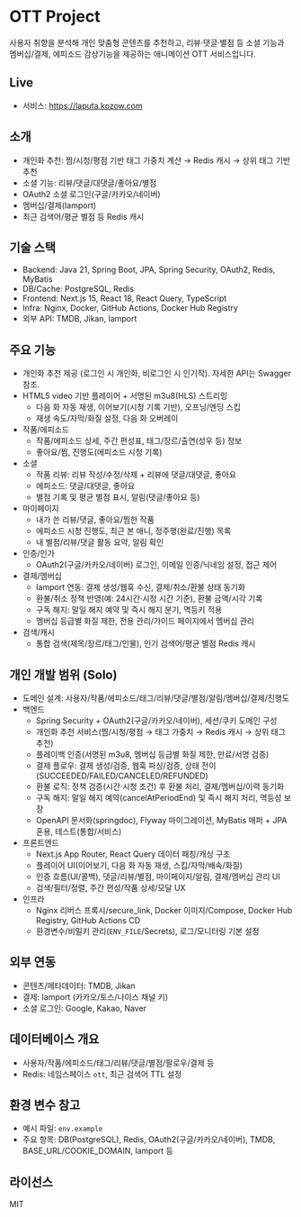 # OTT Project

사용자 취향을 분석해 개인 맞춤형 콘텐츠를 추천하고,
리뷰·댓글·별점 등 소셜 기능과 멤버십/결제, 에피소드 감상기능을 
제공하는 애니메이션 OTT 서비스입니다. 

## Live
- 서비스: https://laputa.kozow.com

## 소개
- 개인화 추천: 찜/시청/평점 기반 태그 가중치 계산 → Redis 캐시 → 상위 태그 기반 추천
- 소셜 기능: 리뷰/댓글/대댓글/좋아요/별점
- OAuth2 소셜 로그인(구글/카카오/네이버)
- 멤버십/결제(Iamport)
- 최근 검색어/평균 별점 등 Redis 캐시

## 기술 스택
- Backend: Java 21, Spring Boot, JPA, Spring Security, OAuth2, Redis, MyBatis
- DB/Cache: PostgreSQL, Redis
- Frontend: Next.js 15, React 18, React Query, TypeScript
- Infra: Nginx, Docker, GitHub Actions, Docker Hub Registry
- 외부 API: TMDB, Jikan, Iamport

## 주요 기능
- 개인화 추천 제공 (로그인 시 개인화, 비로그인 시 인기작). 자세한 API는 Swagger 참조.
- HTML5 video 기반 플레이어 + 서명된 m3u8(HLS) 스트리밍
  - 다음 화 자동 재생, 이어보기(시청 기록 기반), 오프닝/엔딩 스킵
  - 재생 속도/자막/화질 설정, 다음 화 오버레이
- 작품/에피소드
  - 작품/에피소드 상세, 주간 편성표, 태그/장르/출연(성우 등) 정보
  - 좋아요/찜, 진행도(에피소드 시청 기록)
- 소셜
  - 작품 리뷰: 리뷰 작성/수정/삭제 + 리뷰에 댓글/대댓글, 좋아요
  - 에피소드: 댓글/대댓글, 좋아요
  - 별점 기록 및 평균 별점 표시, 알림(댓글/좋아요 등)
- 마이페이지
  - 내가 쓴 리뷰/댓글, 좋아요/찜한 작품
  - 에피소드 시청 진행도, 최근 본 애니, 정주행(완료/진행) 목록
  - 내 별점/리뷰/댓글 활동 요약, 알림 확인
- 인증/인가
  - OAuth2(구글/카카오/네이버) 로그인, 이메일 인증/닉네임 설정, 접근 제어
- 결제/멤버십
  - Iamport 연동: 결제 생성/웹훅 수신, 결제/취소/환불 상태 동기화
  - 환불/취소 정책 반영(예: 24시간·시청 시간 기준), 환불 금액/시각 기록
  - 구독 해지: 말일 해지 예약 및 즉시 해지 분기, 멱등키 적용
  - 멤버십 등급별 화질 제한, 전용 관리/가이드 페이지에서 멤버십 관리
- 검색/캐시
  - 통합 검색(제목/장르/태그/인물), 인기 검색어/평균 별점 Redis 캐시

## 개인 개발 범위 (Solo)
- 도메인 설계: 사용자/작품/에피소드/태그/리뷰/댓글/별점/알림/멤버십/결제/진행도
- 백엔드
  - Spring Security + OAuth2(구글/카카오/네이버), 세션/쿠키 도메인 구성
  - 개인화 추천 서비스(찜/시청/평점 → 태그 가중치 → Redis 캐시 → 상위 태그 추천)
  - 플레이백 인증(서명된 m3u8, 멤버십 등급별 화질 제한, 만료/서명 검증)
  - 결제 플로우: 결제 생성/검증, 웹훅 파싱/검증, 상태 전이(SUCCEEDED/FAILED/CANCELED/REFUNDED)
  - 환불 로직: 정책 검증(시간·시청 조건) 후 환불 처리, 결제/멤버십/이력 동기화
  - 구독 해지: 말일 해지 예약(cancelAtPeriodEnd) 및 즉시 해지 처리, 멱등성 보장
  - OpenAPI 문서화(springdoc), Flyway 마이그레이션, MyBatis 매퍼 + JPA 혼용, 테스트(통합/서비스)
- 프론트엔드
  - Next.js App Router, React Query 데이터 패칭/캐싱 구조
  - 플레이어 UI(이어보기, 다음 화 자동 재생, 스킵/자막/배속/화질)
  - 인증 흐름(UI/콜백), 댓글/리뷰/별점, 마이페이지/알림, 결제/멤버십 관리 UI
  - 검색/필터/정렬, 주간 편성/작품 상세/모달 UX
- 인프라
  - Nginx 리버스 프록시/secure_link, Docker 이미지/Compose, Docker Hub Registry, GitHub Actions CD
  - 환경변수/비밀키 관리(`ENV_FILE`/Secrets), 로그/모니터링 기본 설정

## 외부 연동
- 콘텐츠/메타데이터: TMDB, Jikan
- 결제: Iamport (카카오/토스/나이스 채널 키)
- 소셜 로그인: Google, Kakao, Naver

## 데이터베이스 개요
- 사용자/작품/에피소드/태그/리뷰/댓글/별점/팔로우/결제 등
- Redis: 네임스페이스 `ott`, 최근 검색어 TTL 설정

## 환경 변수 참고
- 예시 파일: `env.example`
- 주요 항목: DB(PostgreSQL), Redis, OAuth2(구글/카카오/네이버), TMDB, BASE_URL/COOKIE_DOMAIN, Iamport 등

## 라이선스
MIT
